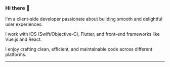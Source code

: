 ### Hi there 👋

I'm a client-side developer passionate about building smooth and delightful user experiences.  

I work with iOS (Swift/Objective-C), Flutter, and front-end frameworks like Vue.js and React.  

I enjoy crafting clean, efficient, and maintainable code across different platforms.  

---

<!--
**Coya-yan/Coya-yan** is a ✨ _special_ ✨ repository because its `README.md` (this file) appears on your GitHub profile.

Here are some ideas to get you started:

- 🔭 I’m currently working on ...
- 🌱 I’m currently learning ...
- 👯 I’m looking to collaborate on ...
- 🤔 I’m looking for help with ...
- 💬 Ask me about ...
- 📫 How to reach me: ...
- 😄 Pronouns: ...
- ⚡ Fun fact: ...
-->
